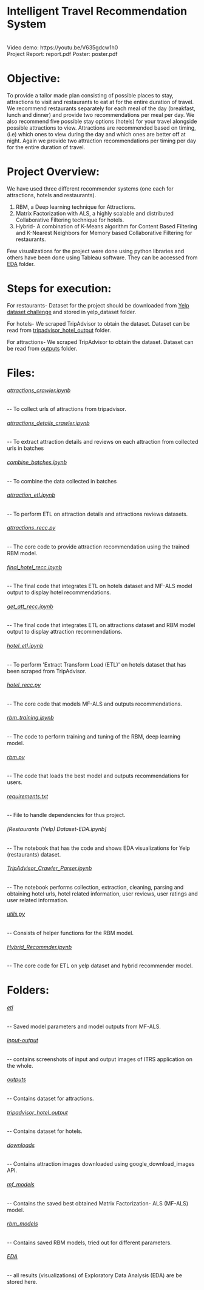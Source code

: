 # Intelligent Travel Recommendation System <br />
<br />
Video demo: https://youtu.be/V635gdcw1h0 <br />
Project Report: report.pdf <r />
Poster: poster.pdf

# Objective:
To provide a tailor made plan consisting of possible places to stay, attractions to visit and restaurants to eat at for the entire duration of travel. We recommend restaurants separately for each meal of the day (breakfast, lunch and dinner) and provide two recommendations per meal per day. We also recommend five possible stay options (hotels) for your travel alongside possible attractions to view. Attractions are recommended based on timing, (i.e) which ones to view during the day and which ones are better off at night. Again we provide two attraction recommendations per timing per day for the entire duration of travel.

# Project Overview:
We have used three different recommender systems (one each for attractions, hotels and restaurants).
1. RBM, a Deep learning technique for Attractions.
2. Matrix Factorization with ALS, a highly scalable and distributed Collaborative Filtering technique for hotels.
3. Hybrid- A combination of K-Means algorithm for Content Based Filtering and K-Nearest Neighbors for Memory based Collaborative Filtering for restaurants.

Few visualizations for the project were done using python libraries and others have been done using Tableau software. They can be accessed from [EDA](/EDA) folder.

# Steps for execution:
For restaurants- Dataset for the project should be downloaded from [Yelp dataset challenge](https://www.yelp.ca/dataset/download) and stored in yelp_dataset folder.

For hotels- We scraped TripAdvisor to obtain the dataset. Dataset can be read from [tripadvisor_hotel_output](/tripadvisor_hotel_output) folder.

For attractions- We scraped TripAdvisor to obtain the dataset. Dataset can be read from [outputs](/outputs) folder.

# Files: <br />
###### [attractions_crawler.ipynb](/attractions_crawler.ipynb)
  --  To collect urls of attractions from tripadvisor.

###### [attractions_details_crawler.ipynb](/attractions_details_crawler.ipynb)
  --  To extract attraction details and reviews on each attraction from collected urls in batches

###### [combine_batches.ipynb](/combine_batches.ipynb)
  --  To combine the data collected in batches

###### [attraction_etl.ipynb](/attraction_etl.ipynb)
  --  To perform ETL on attraction details and attractions reviews datasets.

###### [attractions_recc.py](/attractions_recc.py)
  -- The core code to provide attraction recommendation using the trained RBM model.

###### [final_hotel_recc.ipynb](/final_hotel_recc.ipynb)
  -- The final code that integrates ETL on hotels dataset and MF-ALS model output to display hotel recommendations.

###### [get_att_recc.ipynb](/get_att_recc.ipynb)
  -- The final code that integrates ETL on attractions dataset and RBM model output to display attraction recommendations.

###### [hotel_etl.ipynb](/hotel_etl.ipynb)
  -- To perform 'Extract Transform Load (ETL)' on hotels dataset that has been scraped from TripAdvisor.

###### [hotel_recc.py](/hotel_recc.py)
  -- The core code that models MF-ALS and outputs recommendations.

###### [rbm_training.ipynb](/rbm_training.ipynb)
  -- The code to perform training and tuning of the RBM, deep learning model.

###### [rbm.py](/rbm.py)
  -- The code that loads the best model and outputs recommendations for users.

###### [requirements.txt](/requirements.txt)
  -- File to handle dependencies for thus project.

###### [Restaurants (Yelp) Dataset-EDA.ipynb]
  -- The notebook that has the code and shows EDA visualizations for Yelp (restaurants) dataset.

###### [TripAdvisor_Crawler_Parser.ipynb](/TripAdvisor_Crawler_Parser.ipynb)
  -- The notebook performs collection, extraction, cleaning, parsing and obtaining hotel urls, hotel related information, user reviews, user ratings and user related information.

###### [utils.py](/utils.py)
  -- Consists of helper functions for the RBM model.

###### [Hybrid_Recommder.ipynb](/Hybrid_Recommder.ipynb)
  -- The core code for ETL on yelp dataset and hybrid recommender model.


# Folders:

###### [etl](/etl)
  -- Saved model parameters and model outputs from MF-ALS.

###### [input-output](/input-output)
  -- contains screenshots of input and output images of ITRS application on the whole.

###### [outputs](/outputs)
  -- Contains dataset for attractions.

###### [tripadvisor_hotel_output](/tripadvisor_hotel_output)
  -- Contains dataset for hotels.

###### [downloads](/downloads)
  -- Contains attraction images downloaded using google_download_images API.

###### [mf_models](/mf_models)
  -- Contains the saved best obtained Matrix Factorization- ALS (MF-ALS) model.

###### [rbm_models](/rbm_models)
  -- Contains saved RBM models, tried out for different parameters.

###### [EDA](/analysis)
  -- all results (visualizations) of Exploratory Data Analysis (EDA) are be stored here.
